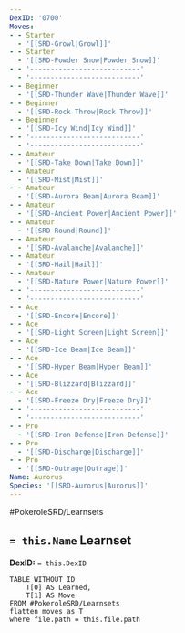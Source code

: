 ```yaml
---
DexID: '0700'
Moves:
- - Starter
  - '[[SRD-Growl|Growl]]'
- - Starter
  - '[[SRD-Powder Snow|Powder Snow]]'
- - '---------------------------'
  - '---------------------------'
- - Beginner
  - '[[SRD-Thunder Wave|Thunder Wave]]'
- - Beginner
  - '[[SRD-Rock Throw|Rock Throw]]'
- - Beginner
  - '[[SRD-Icy Wind|Icy Wind]]'
- - '---------------------------'
  - '---------------------------'
- - Amateur
  - '[[SRD-Take Down|Take Down]]'
- - Amateur
  - '[[SRD-Mist|Mist]]'
- - Amateur
  - '[[SRD-Aurora Beam|Aurora Beam]]'
- - Amateur
  - '[[SRD-Ancient Power|Ancient Power]]'
- - Amateur
  - '[[SRD-Round|Round]]'
- - Amateur
  - '[[SRD-Avalanche|Avalanche]]'
- - Amateur
  - '[[SRD-Hail|Hail]]'
- - Amateur
  - '[[SRD-Nature Power|Nature Power]]'
- - '---------------------------'
  - '---------------------------'
- - Ace
  - '[[SRD-Encore|Encore]]'
- - Ace
  - '[[SRD-Light Screen|Light Screen]]'
- - Ace
  - '[[SRD-Ice Beam|Ice Beam]]'
- - Ace
  - '[[SRD-Hyper Beam|Hyper Beam]]'
- - Ace
  - '[[SRD-Blizzard|Blizzard]]'
- - Ace
  - '[[SRD-Freeze Dry|Freeze Dry]]'
- - '---------------------------'
  - '---------------------------'
- - Pro
  - '[[SRD-Iron Defense|Iron Defense]]'
- - Pro
  - '[[SRD-Discharge|Discharge]]'
- - Pro
  - '[[SRD-Outrage|Outrage]]'
Name: Aurorus
Species: '[[SRD-Aurorus|Aurorus]]'
---
```


#PokeroleSRD/Learnsets

## `= this.Name` Learnset

**DexID:** `= this.DexID`

```dataview
TABLE WITHOUT ID
    T[0] AS Learned,
    T[1] AS Move
FROM #PokeroleSRD/Learnsets
flatten moves as T
where file.path = this.file.path
```
